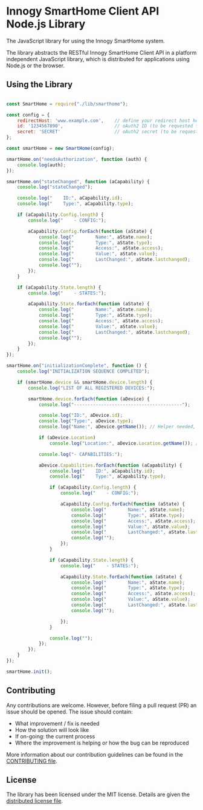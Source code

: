 # Innogy SmartHome Client API Node.js Library

The JavaScript library for using the Innogy SmartHome system.

The library abstracts the RESTful Innogy SmartHome Client API in a platform independent JavaScript library, which is distributed for applications using Node.js or the browser.

## Using the Library

```JavaScript

const SmartHome = require("./lib/smarthome");

const config = {
    redirectHost: 'www.example.com',    // define your redirect host here (set by innogy, without http/https)
    id: '1234567890',                   // oAuth2 ID (to be requested from innogy)
    secret: 'SECRET'                    // oAuth2 secret (to be requested from innogy)
};

const smartHome = new SmartHome(config);

smartHome.on("needsAuthorization", function (auth) {
    console.log(auth);
});

smartHome.on("stateChanged", function (aCapability) {
    console.log("stateChanged");

    console.log("    ID:", aCapability.id);
    console.log("    Type:", aCapability.type);

    if (aCapability.Config.length) {
        console.log("    - CONFIG:");

        aCapability.Config.forEach(function (aState) {
            console.log("        Name:", aState.name);
            console.log("        Type:", aState.type);
            console.log("        Access:", aState.access);
            console.log("        Value:", aState.value);
            console.log("        LastChanged:", aState.lastchanged);
            console.log("");
        });
    }

    if (aCapability.State.length) {
        console.log("    - STATES:");

        aCapability.State.forEach(function (aState) {
            console.log("        Name:", aState.name);
            console.log("        Type:", aState.type);
            console.log("        Access:", aState.access);
            console.log("        Value:", aState.value);
            console.log("        LastChanged:", aState.lastchanged);
            console.log("");
        });
    }
});

smartHome.on("initializationComplete", function () {
    console.log("INITIALIZATION SEQUENCE COMPLETED");

    if (smartHome.device && smartHome.device.length) {
        console.log("LIST OF ALL REGISTERED DEVICES:");

        smartHome.device.forEach(function (aDevice) {
            console.log("----------------------------------------");

            console.log("ID:", aDevice.id);
            console.log("Type:", aDevice.type);
            console.log("Name:", aDevice.getName()); // Helper needed, as name is stored within configuration!

            if (aDevice.Location)
                console.log("Location:", aDevice.Location.getName()); // Helper needed, as name is stored within configuration!

            console.log("- CAPABILITIES:");

            aDevice.Capabilities.forEach(function (aCapability) {
                console.log("    ID:", aCapability.id);
                console.log("    Type:", aCapability.type);

                if (aCapability.Config.length) {
                    console.log("    - CONFIG:");

                    aCapability.Config.forEach(function (aState) {
                        console.log("        Name:", aState.name);
                        console.log("        Type:", aState.type);
                        console.log("        Access:", aState.access);
                        console.log("        Value:", aState.value);
                        console.log("        LastChanged:", aState.lastchanged);
                        console.log("");
                    });
                }

                if (aCapability.State.length) {
                    console.log("    - STATES:");

                    aCapability.State.forEach(function (aState) {
                        console.log("        Name:", aState.name);
                        console.log("        Type:", aState.type);
                        console.log("        Access:", aState.access);
                        console.log("        Value:", aState.value);
                        console.log("        LastChanged:", aState.lastchanged);
                        console.log("");

                    });
                }

                console.log("");
            });
        });
    }
});

smartHome.init();

```

## Contributing

Any contributions are welcome. However, before filing a pull request (PR) an issue should be opened. The issue should contain:

* What improvement / fix is needed
* How the solution will look like
* If on-going: the current process
* Where the improvement is helping or how the bug can be reproduced

More information about our contribution guidelines can be found in the [CONTRIBUTING file](CONTRIBUTING.md).

## License

The library has been licensed under the MIT license. Details are given the [distributed license file](LICENSE.md).
